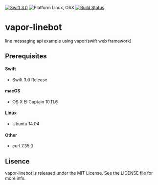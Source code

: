 [![Swift 3.0](https://img.shields.io/badge/Swift-3.0-orange.svg)](https://swift.org)
![Platform Linux, OSX](https://img.shields.io/badge/Platforms-Linux%2C%20OSX-lightgray.svg)
[![Build Status](https://travis-ci.org/rb-de0/vapor-linebot.svg?branch=master)](https://travis-ci.org/rb-de0/vapor-linebot)

# vapor-linebot

line messaging api example using vapor(swift web framework)

## Prerequisites

#### Swift

- Swift 3.0 Release

#### macOS

- OS X El Captain 10.11.6

#### Linux

- Ubuntu 14.04

#### Other

- curl 7.35.0

## Lisence

vapor-linebot is released under the MIT License. See the LICENSE file for more info.
